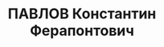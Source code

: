 ---
title: ПАВЛОВ Константин Ферапонтович
description: "1900 р., м. Одеса, росіянин, з міщан, позапартійний, освіта вища, старший\
  \ диспетчер вантажних робіт Дніпропетровського річпорту. \n  13.01.1938 р.звинувачений\
  \ у належності до а/рад. організації, розстріляний 14.01.1938 р. \n  Реабілітований\
  \ 11.03.1958 р."
---